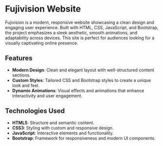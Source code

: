 # Fujivision Website

Fujivision is a modern, responsive website showcasing a clean design and engaging user experience. Built with HTML, CSS, JavaScript, and Bootstrap, the project emphasizes a sleek aesthetic, smooth animations, and adaptability across devices. This site is perfect for audiences looking for a visually captivating online presence.

## Features

- **Modern Design**: Clean and elegant layout with well-structured content sections.
- **Custom Styles**: Tailored CSS and Bootstrap styles to create a unique look and feel.
- **Dynamic Animations**: Visual effects and animations that enhance interactivity and user engagement.

## Technologies Used

- **HTML5**: Structure and semantic content.
- **CSS3**: Styling with custom and responsive design.
- **JavaScript**: Interactive elements and functionality.
- **Bootstrap**: Framework for responsiveness and modern UI components.